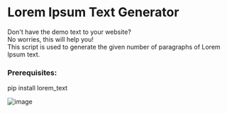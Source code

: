 # Lorem Ipsum Text Generator  
Don't have the demo text to your website?  
No worries, this will help you!  
This script is used to generate the given number of paragraphs of Lorem Ipsum text.  

### Prerequisites:  

pip install lorem_text  

![image](https://github.com)



